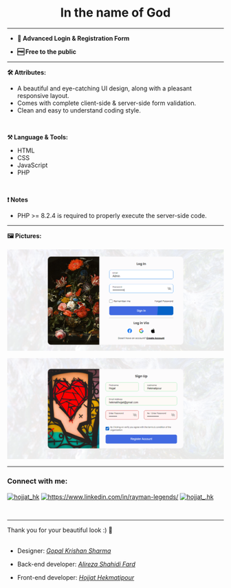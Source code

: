 <h1 align="center">In the name of God</h1>
<hr>

- **🌱 Advanced Login & Registration Form**

-  **🆓 Free to the public**
 
<hr>

**🛠️ Attributes:**
<br>
<ul>
  <li>A beautiful and eye-catching UI design, along with a pleasant responsive layout.</li>
  <li>Comes with complete client-side & server-side form validation.</li>
  <li>Clean and easy to understand coding style.</li>
</ul><br>

**⚒ Language & Tools:**
<ul>
  <li>HTML</li>
  <li>CSS</li>
  <li>JavaScript</li>
  <li>PHP</li>
</ul><br>

**❗ Notes**

<ul>
<li>PHP >= 8.2.4 is required to properly execute the server-side code.</li>
</ul>
<hr>

**🖼️ Pictures:**
<br>
<br>
<img src="Asset/Screen/Screenshot1.png" alt="Preview Picture">

<img src="Asset/Screen/Screenshot2.png" alt="Preview Picture"><br>
<hr>
<h3 align="left">Connect with me:</h3>
<p align="left">
<a href="https://twitter.com/hojjat_hk" target="blank"><img align="center" src="https://raw.githubusercontent.com/rahuldkjain/github-profile-readme-generator/master/src/images/icons/Social/twitter.svg" alt="hojjat_hk" height="30" width="40" /></a>    
<a href="https://www.linkedin.com/in/hekmati-hojjat/" target="blank"><img align="center" src="https://raw.githubusercontent.com/rahuldkjain/github-profile-readme-generator/master/src/images/icons/Social/linked-in-alt.svg" alt="https://www.linkedin.com/in/rayman-legends/" height="30" width="40" /></a>
<a href="https://instagram.com/hojjat__hk" target="blank"><img align="center" src="https://raw.githubusercontent.com/rahuldkjain/github-profile-readme-generator/master/src/images/icons/Social/instagram.svg" alt="hojjat_.hk" height="30" width="40" /></a>
</p>
<br>
<hr>
Thank you for your beautiful look :) 🤍
<br><br>

* Designer: <a href="https://linkedin.com/in/gopal-krishan-sharma/"><i>Gopal Krishan Sharma</i></a>

* Back-end developer: <a href="https://github.com/Wirmaple73/"><i>Alireza Shahidi Fard</i></a>

* Front-end developer: <a href="https://github.com/Hojjat-hk/"><i>Hojjat Hekmatipour</i></a> 

